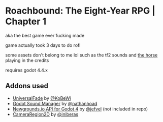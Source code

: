 # Roachbound: The Eight-Year RPG | Chapter 1
aka the best game ever fucking made

game actually took 3 days to do rofl

some assets don't belong to me lol such as the tf2 sounds and [the horse](https://www.youtube.com/watch?v=cNcfsRxs02U) playing in the credits

requires godot 4.4.x

## Addons used
* [UniversalFade](https://github.com/KoBeWi/Godot-Universal-Fade/) by [@KoBeWi](https://github.com/KoBeWi/)
* [Godot Sound Manager](https://github.com/nathanhoad/godot_sound_manager) by [@nathanhoad](https://github.com/nathanhoad/)
* [Newgrounds.io API for Godot 4](https://github.com/jefvel/newgrounds-godot-4) by [@jefvel](https://github.com/jefvel/) (not included in repo)
* [CameraRegion2D](https://github.com/iniberas/CameraRegion2D/) by [@iniberas](https://github.com/iniberas/)
